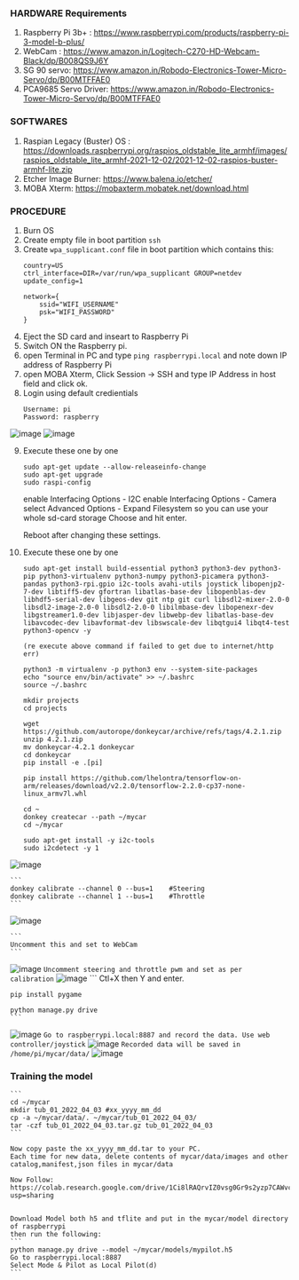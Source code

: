 ### HARDWARE Requirements
1. Raspberry Pi 3b+ : https://www.raspberrypi.com/products/raspberry-pi-3-model-b-plus/
2. WebCam : https://www.amazon.in/Logitech-C270-HD-Webcam-Black/dp/B008QS9J6Y
3. SG 90 servo: https://www.amazon.in/Robodo-Electronics-Tower-Micro-Servo/dp/B00MTFFAE0
4. PCA9685 Servo Driver: https://www.amazon.in/Robodo-Electronics-Tower-Micro-Servo/dp/B00MTFFAE0

### SOFTWARES
1. Raspian Legacy (Buster) OS : https://downloads.raspberrypi.org/raspios_oldstable_lite_armhf/images/raspios_oldstable_lite_armhf-2021-12-02/2021-12-02-raspios-buster-armhf-lite.zip
2. Etcher Image Burner: https://www.balena.io/etcher/
3. MOBA Xterm: https://mobaxterm.mobatek.net/download.html

### PROCEDURE
1. Burn OS
2. Create empty file in boot partition ```ssh```
3. Create ```wpa_supplicant.conf``` file in boot partition
    which contains this:
    ```
    country=US
    ctrl_interface=DIR=/var/run/wpa_supplicant GROUP=netdev
    update_config=1

    network={
        ssid="WIFI_USERNAME"
        psk="WIFI_PASSWORD"
    }

    ```
4. Eject the SD card and inseart to Raspberry Pi
5. Switch ON the Raspberry pi.
6. open Terminal in PC and type ```ping raspberrypi.local``` and note down IP address of Raspberry Pi
7. open MOBA Xterm, Click Session -> SSH and type IP Address in host field and click ok.
8. Login using default credientials 
    ```
    Username: pi
    Password: raspberry
    ```
![image](https://user-images.githubusercontent.com/44223447/161415770-649f5abc-bbbb-48a8-b24c-1fe62f31c9d2.png)
![image](https://user-images.githubusercontent.com/44223447/161415793-58e1c816-725f-4afc-abf2-6e27f9cc50a3.png)

9. Execute these one by one
    ```
    sudo apt-get update --allow-releaseinfo-change
    sudo apt-get upgrade
    sudo raspi-config
    ```
    
    enable Interfacing Options - I2C
    enable Interfacing Options - Camera
    select Advanced Options - Expand Filesystem so you can use your whole sd-card storage
    Choose <Finish> and hit enter.

    Reboot after changing these settings.
    
10. Execute these one by one
    ```
    sudo apt-get install build-essential python3 python3-dev python3-pip python3-virtualenv python3-numpy python3-picamera python3-pandas python3-rpi.gpio i2c-tools avahi-utils joystick libopenjp2-7-dev libtiff5-dev gfortran libatlas-base-dev libopenblas-dev libhdf5-serial-dev libgeos-dev git ntp git curl libsdl2-mixer-2.0-0 libsdl2-image-2.0-0 libsdl2-2.0-0 libilmbase-dev libopenexr-dev libgstreamer1.0-dev libjasper-dev libwebp-dev libatlas-base-dev libavcodec-dev libavformat-dev libswscale-dev libqtgui4 libqt4-test python3-opencv -y
    
    (re execute above command if failed to get due to internet/http err)
    
    python3 -m virtualenv -p python3 env --system-site-packages
    echo "source env/bin/activate" >> ~/.bashrc
    source ~/.bashrc
    
    mkdir projects
    cd projects
    
    wget https://github.com/autorope/donkeycar/archive/refs/tags/4.2.1.zip
    unzip 4.2.1.zip
    mv donkeycar-4.2.1 donkeycar
    cd donkeycar
    pip install -e .[pi]
    
    pip install https://github.com/lhelontra/tensorflow-on-arm/releases/download/v2.2.0/tensorflow-2.2.0-cp37-none-linux_armv7l.whl
    
    cd ~
    donkey createcar --path ~/mycar
    cd ~/mycar
    
    sudo apt-get install -y i2c-tools
    sudo i2cdetect -y 1
    ```
![image](https://user-images.githubusercontent.com/44223447/161426378-721dc0a0-ca2e-4b0b-b8e7-2afa80722deb.png)

    ```
    donkey calibrate --channel 0 --bus=1    #Steering
    donkey calibrate --channel 1 --bus=1    #Throttle
    ```
![image](https://user-images.githubusercontent.com/44223447/161426432-8d4de459-f748-4d1e-ace5-4062c487a78f.png)

    ```
    Uncomment this and set to WebCam
    ```
![image](https://user-images.githubusercontent.com/44223447/161426580-ed4786e2-444d-426f-b6d3-cc2269dfdde7.png)
    ```
    Uncomment steering and throttle pwm and set as per calibration
    ```
![image](https://user-images.githubusercontent.com/44223447/161426602-d8f4fbf6-0e14-46b3-a229-44f5dab6ef65.png)
    ```
    Ctl+X then Y and enter.
    
    pip install pygame
     
    python manage.py drive
    ```
![image](https://user-images.githubusercontent.com/44223447/161426697-faa21afe-bb73-4cae-af56-18cc5e8e30d6.png)
    ```
    Go to raspberrypi.local:8887 and record the data. Use web controller/joystick
    ```
![image](https://user-images.githubusercontent.com/44223447/161426761-c7e83fd8-bdb9-429c-b844-32abaef39358.png)
    ```
    Recorded data will be saved in /home/pi/mycar/data/
    ```
![image](https://user-images.githubusercontent.com/44223447/161426843-0884dee0-5d7a-470a-9b9c-d60a46ffa1ad.png)

    
### Training the model
    ```
    cd ~/mycar
    mkdir tub_01_2022_04_03 #xx_yyyy_mm_dd
    cp -a ~/mycar/data/. ~/mycar/tub_01_2022_04_03/
    tar -czf tub_01_2022_04_03.tar.gz tub_01_2022_04_03
    ```
    
    Now copy paste the xx_yyyy_mm_dd.tar to your PC.
    Each time for new data, delete contents of mycar/data/images and other catalog,manifest,json files in mycar/data
    
    Now Follow:
    https://colab.research.google.com/drive/1Ci8lRAQrvIZ0vsg0Gr9s2yzp7CAWvcNy?usp=sharing
    
    
    Download Model both h5 and tflite and put in the mycar/model directory of raspberrypi
    then run the following:
    ```
    python manage.py drive --model ~/mycar/models/mypilot.h5
    Go to raspberrypi.local:8887
    Select Mode & Pilot as Local Pilot(d)
    ```
    
